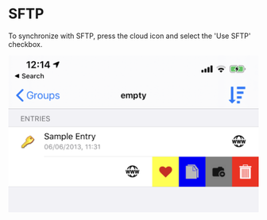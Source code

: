 # SFTP

To synchronize with SFTP, press the cloud icon and select the 'Use SFTP' checkbox.

![Cloud provider page](../../.gitbook/assets/image%20%286%29.png)

